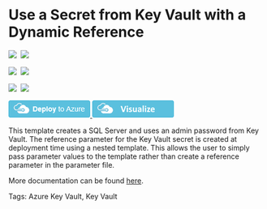 # Use a Secret from Key Vault with a Dynamic Reference

<IMG SRC="https://azbotstorage.blob.core.windows.net/badges/201-key-vault-use-dynamic-id/PublicLastTestDate.svg" />&nbsp;
<IMG SRC="https://azbotstorage.blob.core.windows.net/badges/201-key-vault-use-dynamic-id/PublicDeployment.svg" />&nbsp;

<IMG SRC="https://azbotstorage.blob.core.windows.net/badges/201-key-vault-use-dynamic-id/FairfaxLastTestDate.svg" />&nbsp;
<IMG SRC="https://azbotstorage.blob.core.windows.net/badges/201-key-vault-use-dynamic-id/FairfaxDeployment.svg" />&nbsp;

<IMG SRC="https://azbotstorage.blob.core.windows.net/badges/201-key-vault-use-dynamic-id/BestPracticeResult.svg" />&nbsp;
<IMG SRC="https://azbotstorage.blob.core.windows.net/badges/201-key-vault-use-dynamic-id/CredScanResult.svg" />&nbsp;

<a href="https://portal.azure.com/#create/Microsoft.Template/uri/https%3A%2F%2Fraw.githubusercontent.com%2FAzure%2Fazure-quickstart-templates%2Fmaster%2F201-key-vault-use-dynamic-id%2Fazuredeploy.json" target="_blank">
    <img src="https://raw.githubusercontent.com/Azure/azure-quickstart-templates/master/1-CONTRIBUTION-GUIDE/images/deploytoazure.png"/>
</a>
<a href="http://armviz.io/#/?load=https%3A%2F%2Fraw.githubusercontent.com%2FAzure%2Fazure-quickstart-templates%2Fmaster%2F201-key-vault-use-dynamic-id%2Fazuredeploy.json" target="_blank">
    <img src="https://raw.githubusercontent.com/Azure/azure-quickstart-templates/master/1-CONTRIBUTION-GUIDE/images/visualizebutton.png"/>
</a>

This template creates a SQL Server and uses an admin password from Key Vault.  The reference parameter for the Key Vault secret is created at deployment time using a nested template.  This allows the user to simply pass parameter values to the template rather than create a reference parameter in the parameter file.

More documentation can be found [here](https://docs.microsoft.com/en-us/azure/azure-resource-manager/resource-manager-keyvault-parameter).

Tags: Azure Key Vault, Key Vault
